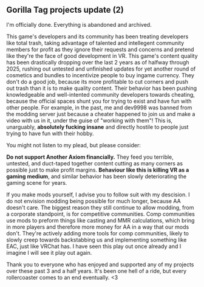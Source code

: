 ## Gorilla Tag projects update (2)
I'm officially done. Everything is abandoned and archived.

This game's developers and its community has been treating developers like total trash, taking advantage of talented and intellegent community members for profit as they ignore their requests and concerns and pretend like they're the face of good development in VR.
This game's content quality has been drastically dropping over the last 2 years as of halfway through 2025, rushing out untested and unfinished updates for yet another round of cosmetics and bundles to incentivize people to buy ingame currency. 
They don't do a good job, because its more profitable to cut corners and push out trash than it is to make quality content.
Their behavior has been pushing knowledgeable and well-intented community developers towards cheating, because the official spaces shunt you for trying to exist and have fun with other people. For example, in the past, me and dev9998 was banned from the modding server just because a cheater happened to join us and make a video with us in it, under the guise of "working with them"! This is, unarguably, **absolutely fucking insane** and directly hostile to people just trying to have fun with their hobby.


You might not listen to my plead, but please consider:

**Do not support Another Axiom financially.** They feed you terrible, untested, and duct-taped together content cutting as many corners as possible just to make profit margins. 
**Behaviour like this is killing VR as a gaming medium**, and similar behavior has been slowly deteriorating the gaming scene for years.

If you make mods yourself, I advise you to follow suit with my descision. I do not envision modding being possible for much longer, because AA doesn't care. The biggest reason they still continue to allow modding, from a corporate standpoint, is for competitive communities. Comp communities use mods to preform things like casting and MMR calculations, which bring in more players and therefore more money for AA in a way that our mods don't. They're actively adding more tools for comp communities, likely to slowly creep towards backstabbing us and implementing something like EAC, just like VRChat has. I have seen this play out once already and I imagine I will see it play out again.

Thank you to everyone who has enjoyed and supported any of my projects over these past 3 and a half years. It's been one hell of a ride, but every rollercoaster comes to an end eventually. <3
